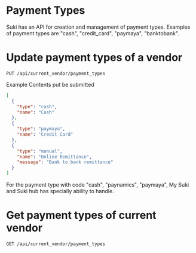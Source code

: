 # Payment Types

Suki has an API for creation and management of payment types. Examples of payment types are "cash", "credit_card", "paymaya", "banktobank".

# Update payment types of a vendor

`PUT /api/current_vendor/payment_types`

Example Contents put be submitted

```json
[
  {
    "type": "cash",
    "name": "Cash"
  },
  {
    "type": "paymaya",
    "name": "Credit Card"
  },
  {
    "type": "manual",
    "name": "Online Remittance",
    "message": "Bank to bank remittance"
  }
]
```

For the payment type with code "cash", "paynamics", "paymaya", My Suki and Suki hub has specially ability to handle.

# Get payment types of current vendor

`GET /api/current_vendor/payment_types`

